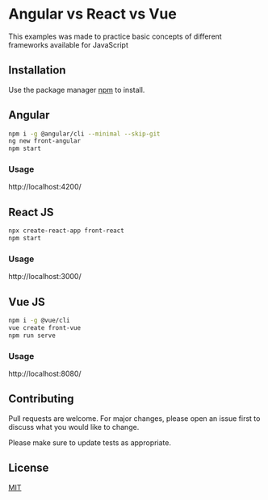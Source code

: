 # Angular vs React vs Vue

This examples was made to practice basic concepts of different frameworks available for JavaScript

## Installation

Use the package manager [npm](https://www.npmjs.com/) to install.

## Angular

```bash
npm i -g @angular/cli --minimal --skip-git
ng new front-angular
npm start
```
### Usage
http://localhost:4200/

## React JS

```bash
npx create-react-app front-react
npm start
```
### Usage
http://localhost:3000/

## Vue JS

```bash
npm i -g @vue/cli
vue create front-vue
npm run serve
```
### Usage
http://localhost:8080/



## Contributing
Pull requests are welcome. For major changes, please open an issue first to discuss what you would like to change.

Please make sure to update tests as appropriate.

## License
[MIT](https://choosealicense.com/licenses/mit/)